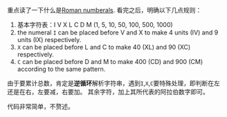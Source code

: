 重点读了一下什么是[Roman numberals](http://en.wikipedia.org/wiki/Roman_numerals). 看完之后，明确以下几点规则：

1. 基本字符表：I V X L C D M (1, 5, 10, 50, 100, 500, 1000)
2. the numeral `I` can be placed before V and X to make 4 units (IV) and 9 units (IX) respectively.
3. `X` can be placed before L and C to make 40 (XL) and 90 (XC) respectively.
4. `C` can be placed before D and M to make 400 (CD) and 900 (CM) according to the same pattern.

由于要累计总数，肯定是**逆循环**解析字符串，遇到`I`,`X`,`C`要特殊处理，即判断在左还是在右，左要减，右要加。
其余字符，加上其所代表的阿拉伯数字即可。

代码非常简单，不赘述。

